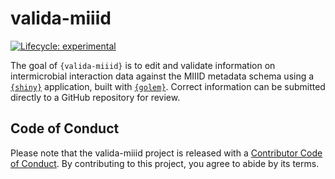 
# valida-miiid

<!-- badges: start -->
[![Lifecycle: experimental](https://img.shields.io/badge/lifecycle-experimental-orange.svg)](https://lifecycle.r-lib.org/articles/stages.html#experimental)
<!-- badges: end -->

The goal of `{valida-miiid}` is to edit and validate information on intermicrobial interaction data against the MIIID metadata schema using a [`{shiny}`](https://cran.r-project.org/package=shiny) application, built with [`{golem}`](https://cran.r-project.org/package=golem). Correct information can be submitted directly to a GitHub repository for review.


## Code of Conduct
  
  Please note that the valida-miiid project is released with a [Contributor Code of Conduct](https://contributor-covenant.org/version/2/1/CODE_OF_CONDUCT.html). By contributing to this project, you agree to abide by its terms.
